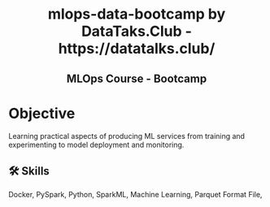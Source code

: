 <h1 align="center"> mlops-data-bootcamp by DataTaks.Club - https://datatalks.club/ </h1>
<h2 align="center"> MLOps Course - Bootcamp </h2>

# Objective
Learning practical aspects of producing ML services from training and experimenting to model deployment and monitoring.

## 🛠 Skills
Docker, PySpark, Python, SparkML, Machine Learning, Parquet Format File,
